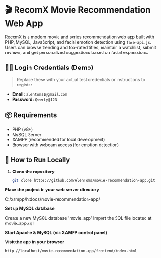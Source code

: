 # 🎬 RecomX Movie Recommendation Web App

RecomX is a modern movie and series recommendation web app built with PHP, MySQL, JavaScript, and facial emotion detection using `face-api.js`. Users can browse trending and top-rated titles, maintain a watchlist, submit reviews, and get personalized suggestions based on facial expressions.

## 🧑‍💻 Login Credentials (Demo)
> Replace these with your actual test credentials or instructions to register.

- **Email:** `alentoms1@gmail.com`  
- **Password:** `Qwerty@123`

## 📦 Requirements
- PHP (v8+)
- MySQL Server
- XAMPP (recommended for local development)
- Browser with webcam access (for emotion detection)

## 🚀 How to Run Locally

1. **Clone the repository**  
   ```bash
   git clone https://github.com/AlenToms/movie-recommendation-app.git
   
**Place the project in your web server directory**

C:/xampp/htdocs/movie-recommendation-app/

**Set up MySQL database**

Create a new MySQL database 'movie_app'
Import the SQL file located at movie_app.sql

**Start Apache & MySQL (via XAMPP control panel)**

**Visit the app in your browser**

```bash
http://localhost/movie-recommendation-app/frontend/index.html
